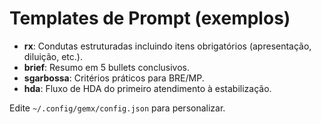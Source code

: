 # Templates de Prompt (exemplos)

- **rx**: Condutas estruturadas incluindo itens obrigatórios (apresentação, diluição, etc.).
- **brief**: Resumo em 5 bullets conclusivos.
- **sgarbossa**: Critérios práticos para BRE/MP.
- **hda**: Fluxo de HDA do primeiro atendimento à estabilização.

Edite `~/.config/gemx/config.json` para personalizar.
